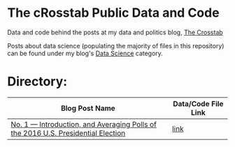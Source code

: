 # The cRosstab Public Data and Code
Data and code behind the posts at my data and politics blog, [The Crosstab](www.thecrosstab.com)

Posts about data science (populating the majority of files in this repository) can be found under my blog's [Data Science](http://www.thecrosstab.com/categories/data-science/) category.

# Directory: 

Blog Post Name | Data/Code File Link |
--|--
[No. 1 — Introduction, and Averaging Polls of the 2016 U.S. Presidential Election](http://www.thecrosstab.com/datascience/r-1/) | [link](https://github.com/elliottmorris/the_cRosstab-public-data-and-code/r-1)